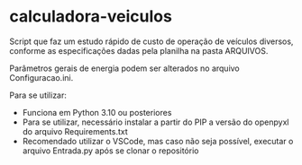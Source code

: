 # calculadora-veiculos

Script que faz um estudo rápido de custo de operação de veículos diversos, conforme as especificações dadas pela planilha na pasta ARQUIVOS.

Parâmetros gerais de energia podem ser alterados no arquivo Configuracao.ini.

Para se utilizar:
<ul>
  <li>Funciona em Python 3.10 ou posteriores</li>
  <li>Para se utilizar, necessário instalar a partir do PIP a versão do openpyxl do arquivo Requirements.txt</li>
  <li>Recomendado utilizar o VSCode, mas caso não seja possível, executar o arquivo Entrada.py após se clonar o repositório</li>
</ul>
